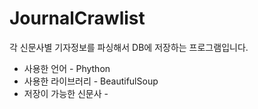 # JournalCrawlist
각 신문사별 기자정보를 파싱해서 DB에 저장하는 프로그램입니다.

* 사용한 언어 - Phython
* 사용한 라이브러리 - BeautifulSoup
* 저장이 가능한 신문사 - 

